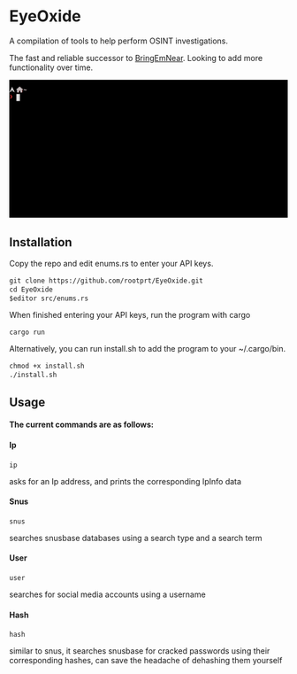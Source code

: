 # EyeOxide
A compilation of tools to help perform OSINT investigations.

The fast and reliable successor to [BringEmNear](https://github.com/rootprt/BringEmNear). Looking to add more functionality over time.

![EyeOxide](eyox.gif)

## Installation
Copy the repo and edit enums.rs to enter your API keys.
```
git clone https://github.com/rootprt/EyeOxide.git
cd EyeOxide
$editor src/enums.rs
```
When finished entering your API keys, run the program with cargo
```
cargo run
```
Alternatively, you can run install.sh to add the program to your ~/.cargo/bin.
```
chmod +x install.sh
./install.sh
```

## Usage
#### The current commands are as follows:

#### Ip
```
ip 
```
asks for an Ip address, and prints the corresponding IpInfo data

#### Snus
```
snus
```
searches snusbase databases using a search type and a search term

#### User
```
user
```
searches for social media accounts using a username

#### Hash
```
hash 
```
similar to snus, it searches snusbase for cracked passwords using their corresponding hashes, can save the headache of dehashing them yourself
